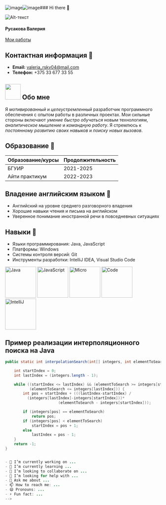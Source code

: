 ![image](https://github.com/valllner/valllner/assets/92387322/0ce9c12f-0e74-4688-8c4b-b3815d449b59)![image](https://github.com/valllner/valllner/assets/92387322/65108816-0de5-4648-97e9-26bef426e6ca)### Hi there 👋

![Alt-текст](https://images.unsplash.com/photo-1504805572947-34fad45aed93?q=80&w=1770&auto=format&fit=crop&ixlib=rb-4.0.3&ixid=M3wxMjA3fDB8MHxwaG90by1wYWdlfHx8fGVufDB8fHx8fA%3D%3D)

#### Русакова Валерия
[Мои работы](https://legendary-baklava-3861d3.netlify.app)

## Контактная информация 👯
- **Email:** valeria_rskv04@mail.com
- **Телефон:** +375 33 677 33 55

## <img src="./EVT_NEW/lr10/assets/icons8-about-me-50.png" width="50"/> Обо мне
Я _мотивированный_ и _целеустремленный_ разработчик программного обеспечения с опытом работы в различных проектах. Мои сильные стороны включают _умение быстро обучаться_ новым технологиям, _аналитическое мышление_ и _командную работу_. Я стремлюсь к _постоянному развитию своих навыков_ и _поиску новых вызовов_.

## Образование 🔭

| Образование/курсы | Продолжительность |
| ----------- | ----------- | 
| БГУИР | 2021-2025 |
| Айти практикум | 2022-2023 |

## Владение английским языком 💬
- Английский на уровне среднего разговорного владения
- Хорошие навыки чтения и письма на английском
- Уверенное понимание иностранной речи в повседневных ситуациях

## Навыки 💬
- Языки программирования: Java, JavaScript
- Платформы: Windows
- Системы контроля версий: Git
- Инструменты разработки: IntelliJ IDEA, Visual Studio Code

<div id="langugages">
    <img src="./EVT_NEW/lr10/assets/908bcbe9a94d2bc69089a01a356d3a24.png" width="100px" alt="Java"/>
    <img src="./EVT_NEW/lr10/assets/orig.png" width="100px" alt="JavaScript"/>
    <img src="./EVT_NEW/lr10/assets/gas-kvas-com-p-logotip-maikrosoft-na-prozrachnom-fone-16.png" width="100px" alt="Micro"/>
     <img src="./EVT_NEW/lr10/assets/219-2192031_svg-studio-visual-visual-studio-code-logo-clipart.png" width="100px" alt="Code"/>
    <img src="./EVT_NEW/lr10/assets/IntelliJ-Idea-logo1.png" width="100px" alt="IntelliJ"/>
</div>

## Пример реализации интерполяционного поиска на Java
```java
public static int interpolationSearch(int[] integers, int elementToSearch) {

    int startIndex = 0;
    int lastIndex = (integers.length - 1);

    while ((startIndex <= lastIndex) && (elementToSearch >= integers[startIndex]) &&
           (elementToSearch <= integers[lastIndex])) {
        int pos = startIndex + (((lastIndex-startIndex) /
          (integers[lastIndex]-integers[startIndex]))*
                        (elementToSearch - integers[startIndex]));

        if (integers[pos] == elementToSearch)
            return pos;
        if (integers[pos] < elementToSearch)
            startIndex = pos + 1;
        else
            lastIndex = pos - 1;
    }
    return -1;
}


- 🔭 I’m currently working on ...
- 🌱 I’m currently learning ...
- 👯 I’m looking to collaborate on ...
- 🤔 I’m looking for help with ...
- 💬 Ask me about ...
- 📫 How to reach me: ...
- 😄 Pronouns: ...
- ⚡ Fun fact: ...
-->

